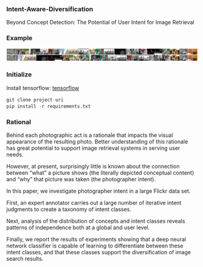 ### Intent-Aware-Diversification

Beyond Concept Detection: The Potential of User Intent for Image Retrieval

### Example

![rerank_accordion](./example_data/diversification/rerank_accordian.jpg)

### Initialize

Install tensorflow: [tensorflow](https://www.tensorflow.org/install/)

```python
git clone project-uri
pip install -r requirements.txt
```

### Rational

Behind each photographic act is a rationale that impacts the visual appearance of the resulting photo. Better understanding of this rationale has great potential to support image retrieval systems in serving user needs.

However, at present, surprisingly little is known about the connection between “what” a picture shows (the literally depicted conceptual content) and “why” that picture was taken (the photographer intent).

In this paper, we investigate photographer intent in a large Flickr data set.

First, an expert annotator carries out a large number of iterative intent judgments to create a taxonomy of intent classes.

Next, analysis of the distribution of concepts and intent classes reveals patterns of independence both at a global and user level.

Finally, we report the results of experiments showing that a deep neural network classifier is capable of learning to differentiate between these intent classes, and that these classes support the diversification of image search results.
